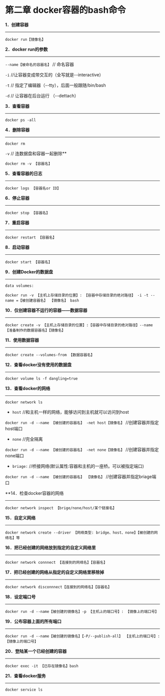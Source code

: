第二章 docker容器的bash命令
==================

**1．创建容器**















--------------















`docker run【镜像名】`















**2．docker run的参数**















------------------















`--name【被命名的容器名】`    // 命名容器















`-i`     //让容器变成带交互的（全写就是--interactive）















`-t`     // 指定了编辑器（--tty），后面一般跟随/bin/bash















`-d`     // 让容器在后台运行 （--dettach）















**3．查看容器**















--------------















`docker ps -all`















**4．删除容器**















--------------















`docker rm`















`-v`  // 连数据盘和容器一起删除**















`docker rm -v 【容器名】`















**5．查看容器的日志**















--------------















`docker logs 【容器名or ID】`















**6．停止容器**















--------------















`docker stop 【容器名】`















**7．重启容器**















--------------















`docker restart 【容器名】`















**8．启动容器**















--------------















`docker start 【容器名】`















**9．创建Docker的数据盘**















--------------















`data volumes: `















`docker run -v 【主机上存储目录的位置】: 【容器中存储目录的绝对路径】 -i -t --name =【被创建容器名】 【镜像名】 bash`















**10．仅创建容器不运行的容器——数据容器**















--------------















`docker create -v 【主机上存储目录的位置】:【容器中存储目录的绝对路径】--name 【准备制作的数据容器名】【镜像名】`















**11．使用数据容器**















--------------















`docker create --volumes-from 【数据容器名】`















**12．查看docker没有使用的数据盘**















--------------















`docker volume ls -f dangling=true`















**13．查看docker的网络**















--------------















`docker network ls`















* `host` //和主机一样的网络，能够访问到主机就可以访问到host















`docker run -d --name 【被创建的容器名】 -net host【镜像名】` //创建容器并指定host端口















* `none` //完全隔离















`docker run -d --name 【被创建的容器名】 -net none【镜像名】` //创建容器并指定none端口















* `briage:` //桥接网络(默认属性:容器和主机的一座桥。可以被指定端口)















`docker run -d --name 【被创建的容器名】 【镜像名】` //创建容器并指定briage端口















**14．检查docker容器的网络















--------------















`docker network inspect 【brige/none/host/某个链接名】`















**15．自定义网络**















--------------















`docker network create --driver 【网络类型: bridge、host、none】【被创建的网络名】等`















**16．把已经创建的网络放到指定的自定义网络里**















--------------















`docker network connnect 【连接到的网络名】【容器名】`















**17．把已经创建的网络从指定的自定义网络里移除掉**















--------------















`docker network disconnnect【连接到的网络名】【容器名】`















**18．设定端口号**















--------------















`docker run -d --name【被创建的镜像名】-p 【主机上的端口号】: 【镜像上的端口号】`















**19．公布容器上面的所有端口**















--------------















`docker run -d --name【被创建的镜像名】【-P/--publish-all】 【主机上的端口号】: 【镜像上的端口号】`















**20．登陆某一个已经创建的容器**















--------------















`docker exec -it 【已存在镜像名】bash`















**21．查看docker服务**















--------------















`docker service ls`







